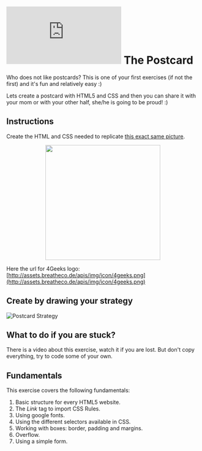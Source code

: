 # ![alt text](https://assets.breatheco.de/apis/img/images.php?blob&random&cat=icon&tags=breathecode,32)  The Postcard

Who does not like postcards? This is one of your first exercises (if not the first) and it's fun and relatively easy :)

Lets create a postcard with HTML5 and CSS and then you can share it with your mom or with your other half, she/he is going to be proud! :)

## Instructions

Create the HTML and CSS needed to replicate [this exact same picture](https://github.com/breatheco-de/exercise-postcard/blob/master/preview.png?raw=true).

<p align="center"><img height="300px" src="https://github.com/breatheco-de/exercise-postcard/blob/master/preview.png?raw=true" /></p>

Here the url for 4Geeks logo: [http://assets.breatheco.de/apis/img/icon/4geeks.png](http://assets.breatheco.de/apis/img/icon/4geeks.png)

## Create by drawing your strategy

![Postcard Strategy](https://github.com/breatheco-de/exercise-postcard/blob/master/strategy.gif?raw=true)

## What to do if you are stuck?

There is a video about this exercise, watch it if you are lost. But don't copy everything, try to code some of your own.

## Fundamentals
This exercise covers the following fundamentals:
1. Basic structure for every HTML5 website.
2. The *Link* tag to import CSS Rules.
3. Using google fonts.
3. Using the different selectors available in CSS.
4. Working with boxes: border, padding and margins.
5. Overflow.
6. Using a simple form.